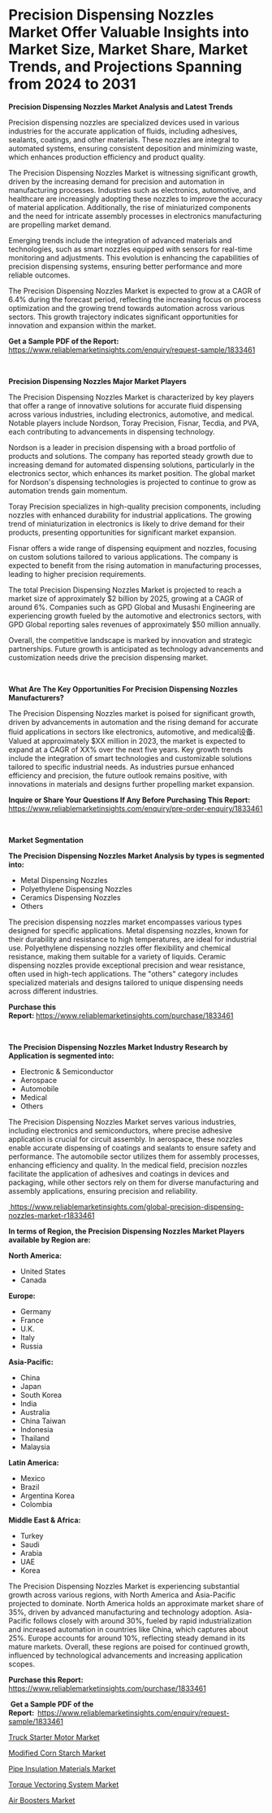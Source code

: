 <p><h1>Precision Dispensing Nozzles Market Offer Valuable Insights into Market Size, Market Share, Market Trends, and Projections Spanning from 2024 to 2031</h1></p><p><strong>Precision Dispensing Nozzles Market Analysis and Latest Trends</strong></p>
<p><p>Precision dispensing nozzles are specialized devices used in various industries for the accurate application of fluids, including adhesives, sealants, coatings, and other materials. These nozzles are integral to automated systems, ensuring consistent deposition and minimizing waste, which enhances production efficiency and product quality.</p><p>The Precision Dispensing Nozzles Market is witnessing significant growth, driven by the increasing demand for precision and automation in manufacturing processes. Industries such as electronics, automotive, and healthcare are increasingly adopting these nozzles to improve the accuracy of material application. Additionally, the rise of miniaturized components and the need for intricate assembly processes in electronics manufacturing are propelling market demand.</p><p>Emerging trends include the integration of advanced materials and technologies, such as smart nozzles equipped with sensors for real-time monitoring and adjustments. This evolution is enhancing the capabilities of precision dispensing systems, ensuring better performance and more reliable outcomes.</p><p>The Precision Dispensing Nozzles Market is expected to grow at a CAGR of 6.4% during the forecast period, reflecting the increasing focus on process optimization and the growing trend towards automation across various sectors. This growth trajectory indicates significant opportunities for innovation and expansion within the market.</p></p>
<p><strong>Get a Sample PDF of the Report:&nbsp;</strong> <a href="https://www.reliablemarketinsights.com/enquiry/request-sample/1833461?utm_campaign=1288&utm_medium=2&utm_source=Github&utm_content=ia&utm_term=17102024&utm_id=precision-dispensing-nozzles">https://www.reliablemarketinsights.com/enquiry/request-sample/1833461</a></p>
<p>&nbsp;</p>
<p><strong>Precision Dispensing Nozzles Major Market Players</strong></p>
<p><p>The Precision Dispensing Nozzles Market is characterized by key players that offer a range of innovative solutions for accurate fluid dispensing across various industries, including electronics, automotive, and medical. Notable players include Nordson, Toray Precision, Fisnar, Tecdia, and PVA, each contributing to advancements in dispensing technology.</p><p>Nordson is a leader in precision dispensing with a broad portfolio of products and solutions. The company has reported steady growth due to increasing demand for automated dispensing solutions, particularly in the electronics sector, which enhances its market position. The global market for Nordson's dispensing technologies is projected to continue to grow as automation trends gain momentum.</p><p>Toray Precision specializes in high-quality precision components, including nozzles with enhanced durability for industrial applications. The growing trend of miniaturization in electronics is likely to drive demand for their products, presenting opportunities for significant market expansion.</p><p>Fisnar offers a wide range of dispensing equipment and nozzles, focusing on custom solutions tailored to various applications. The company is expected to benefit from the rising automation in manufacturing processes, leading to higher precision requirements.</p><p>The total Precision Dispensing Nozzles Market is projected to reach a market size of approximately $2 billion by 2025, growing at a CAGR of around 6%. Companies such as GPD Global and Musashi Engineering are experiencing growth fueled by the automotive and electronics sectors, with GPD Global reporting sales revenues of approximately $50 million annually.</p><p>Overall, the competitive landscape is marked by innovation and strategic partnerships. Future growth is anticipated as technology advancements and customization needs drive the precision dispensing market.</p></p>
<p>&nbsp;</p>
<p><strong>What Are The Key Opportunities For Precision Dispensing Nozzles Manufacturers?</strong></p>
<p><p>The Precision Dispensing Nozzles market is poised for significant growth, driven by advancements in automation and the rising demand for accurate fluid applications in sectors like electronics, automotive, and medical设备. Valued at approximately $XX million in 2023, the market is expected to expand at a CAGR of XX% over the next five years. Key growth trends include the integration of smart technologies and customizable solutions tailored to specific industrial needs. As industries pursue enhanced efficiency and precision, the future outlook remains positive, with innovations in materials and designs further propelling market expansion.</p></p>
<p><strong>Inquire or Share Your Questions If Any Before Purchasing This Report:</strong> <a href="https://www.reliablemarketinsights.com/enquiry/pre-order-enquiry/1833461?utm_campaign=1288&utm_medium=2&utm_source=Github&utm_content=ia&utm_term=17102024&utm_id=precision-dispensing-nozzles">https://www.reliablemarketinsights.com/enquiry/pre-order-enquiry/1833461</a></p>
<p>&nbsp;</p>
<p><strong>Market Segmentation</strong></p>
<p><strong>The Precision Dispensing Nozzles Market Analysis by types is segmented into:</strong></p>
<p><ul><li>Metal Dispensing Nozzles</li><li>Polyethylene Dispensing Nozzles</li><li>Ceramics Dispensing Nozzles</li><li>Others</li></ul></p>
<p><p>The precision dispensing nozzles market encompasses various types designed for specific applications. Metal dispensing nozzles, known for their durability and resistance to high temperatures, are ideal for industrial use. Polyethylene dispensing nozzles offer flexibility and chemical resistance, making them suitable for a variety of liquids. Ceramic dispensing nozzles provide exceptional precision and wear resistance, often used in high-tech applications. The "others" category includes specialized materials and designs tailored to unique dispensing needs across different industries.</p></p>
<p><strong>Purchase this Report:&nbsp;</strong><a href="https://www.reliablemarketinsights.com/purchase/1833461?utm_campaign=1288&utm_medium=2&utm_source=Github&utm_content=ia&utm_term=17102024&utm_id=precision-dispensing-nozzles">https://www.reliablemarketinsights.com/purchase/1833461</a></p>
<p>&nbsp;</p>
<p><strong>The Precision Dispensing Nozzles Market Industry Research by Application is segmented into:</strong></p>
<p><ul><li>Electronic & Semiconductor</li><li>Aerospace</li><li>Automobile</li><li>Medical</li><li>Others</li></ul></p>
<p><p>The Precision Dispensing Nozzles Market serves various industries, including electronics and semiconductors, where precise adhesive application is crucial for circuit assembly. In aerospace, these nozzles enable accurate dispensing of coatings and sealants to ensure safety and performance. The automobile sector utilizes them for assembly processes, enhancing efficiency and quality. In the medical field, precision nozzles facilitate the application of adhesives and coatings in devices and packaging, while other sectors rely on them for diverse manufacturing and assembly applications, ensuring precision and reliability.</p></p>
<p><a href="https://www.reliablemarketinsights.com/global-precision-dispensing-nozzles-market-r1833461?utm_campaign=1288&utm_medium=2&utm_source=Github&utm_content=ia&utm_term=17102024&utm_id=precision-dispensing-nozzles">&nbsp;https://www.reliablemarketinsights.com/global-precision-dispensing-nozzles-market-r1833461</a></p>
<p><strong>In terms of Region, the Precision Dispensing Nozzles Market Players available by Region are:</strong></p>
<p>
    <p> <strong> North America: </strong>
        <ul>
            <li>United States</li>
            <li>Canada</li>
        </ul>
        </p> 
    <p> <strong> Europe: </strong>
        <ul>
            <li>Germany</li>
            <li>France</li>
            <li>U.K.</li>
            <li>Italy</li>
            <li>Russia</li>
        </ul>
        </p> 
    <p> <strong> Asia-Pacific: </strong>
        <ul>
            <li>China</li>
            <li>Japan</li>
            <li>South Korea</li>
            <li>India</li>
            <li>Australia</li>
            <li>China Taiwan</li>
            <li>Indonesia</li>
            <li>Thailand</li>
            <li>Malaysia</li>
        </ul>
        </p> 
    <p> <strong> Latin America: </strong>
        <ul>
            <li>Mexico</li>
            <li>Brazil</li>
            <li>Argentina Korea</li>
            <li>Colombia</li>
        </ul>
        </p> 
    <p> <strong> Middle East & Africa: </strong>
        <ul>
            <li>Turkey</li>
            <li>Saudi</li>
            <li>Arabia</li>
            <li>UAE</li>
            <li>Korea</li>
        </ul>
    </p>
    </p>
<p><p>The Precision Dispensing Nozzles Market is experiencing substantial growth across various regions, with North America and Asia-Pacific projected to dominate. North America holds an approximate market share of 35%, driven by advanced manufacturing and technology adoption. Asia-Pacific follows closely with around 30%, fueled by rapid industrialization and increased automation in countries like China, which captures about 25%. Europe accounts for around 10%, reflecting steady demand in its mature markets. Overall, these regions are poised for continued growth, influenced by technological advancements and increasing application scopes.</p></p>
<p><strong>Purchase this Report: </strong><a href="https://www.reliablemarketinsights.com/purchase/1833461?utm_campaign=1288&utm_medium=2&utm_source=Github&utm_content=ia&utm_term=17102024&utm_id=precision-dispensing-nozzles">https://www.reliablemarketinsights.com/purchase/1833461</a></p>
<p>&nbsp;<strong>Get a Sample PDF of the Report:&nbsp;&nbsp;</strong><a href="https://www.reliablemarketinsights.com/enquiry/request-sample/1833461?utm_campaign=1288&utm_medium=2&utm_source=Github&utm_content=ia&utm_term=17102024&utm_id=precision-dispensing-nozzles">https://www.reliablemarketinsights.com/enquiry/request-sample/1833461</a></p>
<p><strong></strong></p>
<p><p><a href="https://www.linkedin.com/pulse/truck-starter-motor-market-analysis-report-global-insights-rztof?utm_campaign=1288&utm_medium=2&utm_source=Github&utm_content=ia&utm_term=17102024&utm_id=precision-dispensing-nozzles">Truck Starter Motor Market</a></p><p><a href="https://www.linkedin.com/pulse/modified-corn-starch-market-size-share-analysis-growth-llhte?utm_campaign=1288&utm_medium=2&utm_source=Github&utm_content=ia&utm_term=17102024&utm_id=precision-dispensing-nozzles">Modified Corn Starch Market</a></p><p><a href="https://www.linkedin.com/pulse/global-pipe-insulation-materials-industry-analysis-report-zv2te?utm_campaign=1288&utm_medium=2&utm_source=Github&utm_content=ia&utm_term=17102024&utm_id=precision-dispensing-nozzles">Pipe Insulation Materials Market</a></p><p><a href="https://www.linkedin.com/pulse/torque-vectoring-system-market-maturity-analysis-regional-5srrf?utm_campaign=1288&utm_medium=2&utm_source=Github&utm_content=ia&utm_term=17102024&utm_id=precision-dispensing-nozzles">Torque Vectoring System Market</a></p><p><a href="https://issuu.com/reportprime-2/docs/air-boosters-market-size-2030.pptx_8881e1fda77b54?utm_campaign=1288&utm_medium=2&utm_source=Github&utm_content=ia&utm_term=17102024&utm_id=precision-dispensing-nozzles">Air Boosters Market</a></p></p>